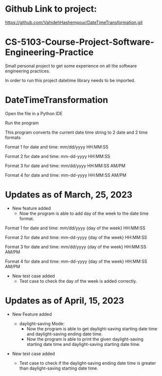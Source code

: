 # Github Link to project:
https://github.com/VahidehHashempour/DateTimeTransformation.git
# CS-5103-Course-Project-Software-Engineering-Practice
Small personal project to get some experience on all the software engineering practices.

In order to run this project datetime library needs to be imported.
# DateTimeTransformation
Open the file in a Python IDE

Run the program

This program converts the current date time string to 2 date and 2 time formats

Format 1 for date and time: mm/dd/yyyy HH:MM:SS

Format 2 for date and time: mm-dd-yyyy HH:MM:SS

Format 3 for date and time: mm/dd/yyyy HH:MM:SS AM/PM

Format 4 for date and time: mm-dd-yyyy HH:MM:SS AM/PM


# Updates as of March, 25, 2023
* New feature added
  * Now the program is able to add day of the week to the date time format.

Format 1 for date and time: mm/dd/yyyy {day of the week} HH:MM:SS

Format 2 for date and time: mm-dd-yyyy {day of the week} HH:MM:SS

Format 3 for date and time: mm/dd/yyyy {day of the week} HH:MM:SS AM/PM

Format 4 for date and time: mm-dd-yyyy {day of the week} HH:MM:SS AM/PM

* New test case added 
  * Test case to check the day of the week is added correctly.


# Updates as of April, 15, 2023
* New Feature added
  * daylight-saving Mode: 
    * Now the program is able to get daylight-saving starting date time and daylight-saving ending date time.
    * Now the program is able to print the given daylight-saving starting date time and daylight-saving starting date time.

* New test case added
  * Test case to check if the daylight-saving ending date time is greater than daylight-saving starting date time. 
